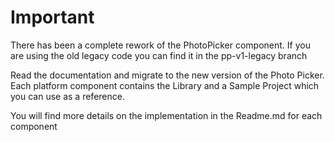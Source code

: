 # Important

There has been a complete rework of the PhotoPicker component. If you are using the old legacy code you can find it in the pp-v1-legacy branch

Read the documentation and migrate to the new version of the Photo Picker.
Each platform component contains the Library and a Sample Project which you can use as a reference.

You will find more details on the implementation in the Readme.md for each component
